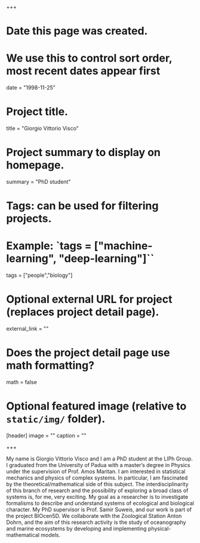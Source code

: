 +++
# Date this page was created.
# We use this to control sort order, most recent dates appear first
date = "1998-11-25"

# Project title.
title = "Giorgio Vittorio Visco"

# Project summary to display on homepage.
summary = "PhD student"

# Tags: can be used for filtering projects.
# Example: `tags = ["machine-learning", "deep-learning"]``
tags = ["people","biology"]

# Optional external URL for project (replaces project detail page).
external_link = ""

# Does the project detail page use math formatting?
math = false

# Optional featured image (relative to `static/img/` folder).
[header]
image = ""
caption = ""

+++

My name is Giorgio Vittorio Visco and I am a PhD student at the LIPh Group.
I graduated from the University of Padua with a master’s degree in Physics under the supervision of Prof. Amos Maritan. I am interested in statistical mechanics and physics of complex systems. In particular, I am fascinated by the theoretical/mathematical side of this subject. 
The interdisciplinarity of this branch of research and the possibility of exploring a broad class of systems is, for me, very exciting. My goal as a researcher is to investigate formalisms to describe and understand systems of ecological and biological character. 
My PhD supervisor is Prof. Samir Suweis, and our work is part of the project BIOcen5D. We collaborate with the Zoological Station Anton Dohrn, and the aim of this research activity is the study of oceanography and marine ecosystems by developing and implementing physical-mathematical models.
